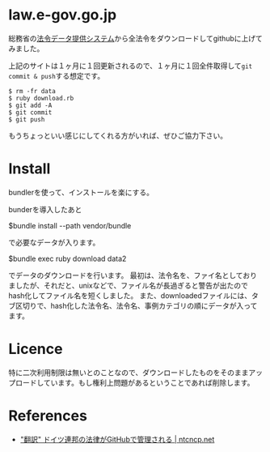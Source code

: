 law.e-gov.go.jp
===============

総務省の[法令データ提供システム](http://law.e-gov.go.jp/cgi-bin/idxsearch.cgi)から全法令をダウンロードしてgithubに上げてみました。

上記のサイトは１ヶ月に１回更新されるので、１ヶ月に１回全件取得して`git commit & push`する想定です。

    $ rm -fr data
    $ ruby download.rb
    $ git add -A
    $ git commit
    $ git push

もうちょっといい感じにしてくれる方がいれば、ぜひご協力下さい。


Install
======
bundlerを使って、インストールを楽にする。

bunderを導入したあと

   $bundle install --path vendor/bundle

で必要なデータが入ります。

  $bundle exec ruby download data2

でデータのダウンロードを行います。
最初は、法令名を、ファイ名としておりましたが、それだと、unixなどで、ファイル名が長過ぎると警告が出たのでhash化してファイル名を短くしました。
また、downloadedファイルには、タブ区切りで、hash化した法令名、法令名、事例カテゴリの順にデータが入ってます。

Licence
=================

特に二次利用制限は無いとのことなので、ダウンロードしたものをそのままアップロードしています。もし権利上問題があるということであれば削除します。

References
===================

- ["翻訳" ドイツ連邦の法律がGitHubで管理される | ntcncp.net](http://ntcncp.net/2012/12/22/german-federal-law-on-github)
